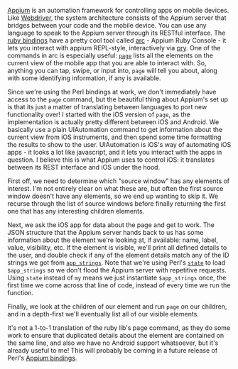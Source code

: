 [Appium][] is an automation framework for controlling apps on mobile
devices. Like [Webdriver][], the system architecture consists of the
Appium server that bridges between your code and the mobile
device. You can use any language to speak to the Appium server through
its RESTful interface. The [ruby bindings][] have a pretty cool tool
called [arc][] - Appium Ruby Console - it lets you interact with
appium REPL-style, interactively via [pry][]. One of the commands in
arc is especially useful\: [`page`][] lists all the elements on the
current view of the mobile app that you are able to interact with. So,
anything you can tap, swipe, or input into, `page` will tell you
about, along with some identifying information, if any is available.

Since we're using the Perl bindings at work, we don't immediately have
access to the `page` command, but the beautiful thing about Appium's
set up is that its just a matter of translating between languages to
port new functionality over! I started with the iOS version of `page`,
as the implementation is actually pretty different between iOS and
Android. We basically use a plain UIAutomation command to get
information about the current view from iOS instruments, and then
spend some time formatting the results to show to the
user. UIAutomation is iOS's way of automating iOS apps - it looks a
lot like javascript, and it lets you interact with the apps in
question. I believe this is what Appium uses to control iOS: it
translates between its REST interface and iOS under the hood.

First off, we need to determine which "source window" has any elements
of interest. I'm not entirely clear on what these are, but often the
first source window doesn't have any elements, so we end up wanting to
skip it. We recurse through the list of source windows before finally
returning the first one that has any interesting children elements.

Next, we ask the iOS app for data about the page and get to work. The
JSON structure that the Appium server hands back to us has some
information about the element we're looking at, if available: name,
label, value, visibility, etc. If the element is visible, we'll print
all defined details to the user, and double check if any of the
element details match any of the ID strings we got from
[`app_strings`][]. Note that we're using Perl's [`state`][] to load
`$app_strings` so we don't flood the Appium server with repetitive
requests. Using `state` instead of `my` means we just instantiate
`$app_strings` once, the first time we come across that line of code,
instead of every time we run the function.

Finally, we look at the children of our element and run `page` on
our children, and in a depth-first we'll eventually list all of our
visible elements.

It's not a 1-to-1 translation of the ruby lib's page command, as they
do some work to ensure that duplicated details about the element are
contained on the same line, and also we have no Android support
whatsoever, but it's already useful to me! This will probably be
coming in a future release of Perl's [Appium bindings][].

[Appium]: https://github.com/appium/appium/
[Webdriver]: https://github.com/SeleniumHQ/selenium
[ruby bindings]: https://github.com/appium/ruby_lib
[arc]: https://github.com/appium/ruby_console
[pry]: https://github.com/pry/pry
[`page`]: https://github.com/appium/ruby_lib/blob/ad10640c58ba1435b32a4d3a8268f66ae4c4b74e/lib/appium_lib/ios/helper.rb#L125-L152
[`app_strings`]: https://metacpan.org/pod/Appium#app_strings-language
[`state`]: http://perldoc.perl.org/functions/state.html
[Appium bindings]: http://metacpan.org/pod/Appium
